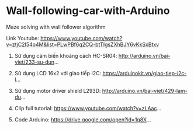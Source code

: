 # Wall-following-car-with-Arduino
Maze solving with wall follower algorithm 

Link Youtube: https://www.youtube.com/watch?v=ztjC2I54o4M&list=PLwPBf6q2CQ-btTIgsZXhBJY6vKkSxBtxv

1. Sử dụng cảm biến khoảng cách HC-SR04: http://arduino.vn/bai-viet/233-su-dun...

2. Sử dụng LCD 16x2 với giao tiếp I2C: https://arduinokit.vn/giao-tiep-i2c-l...

3. Sử dụng motor driver shield L293D: http://arduino.vn/bai-viet/429-lam-du...

4. Clip full tutorial: https://www.youtube.com/watch?v=zLAac... 

5. Code Arduino: https://drive.google.com/open?id=1q8X...
